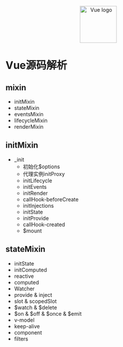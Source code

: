 <p align="center"><a href="https://vuejs.org" target="_blank" rel="noopener noreferrer"><img width="100" src="https://vuejs.org/images/logo.png" alt="Vue logo"></a></p>

# Vue源码解析 
 
 
## mixin
 - initMixin
 - stateMixin
 - eventsMixin
 - lifecycleMixin
 - renderMixin

## initMixin
 - _init  
   - 初始化$options
   - 代理实例initProxy
   - initLifecycle
   - initEvents
   - initRender
   - callHook-beforeCreate
   - initInjections
   - initState
   - initProvide
   - callHook-created
   - $mount

## stateMixin
 - initState
 - initComputed
 - reactive
 - computed
 - Watcher
 - provide & inject
 - slot & scopedSlot
 - $watch & $delete
 - $on & $off & $once & $emit
 - v-model
 - keep-alive
 - component
 - filters
